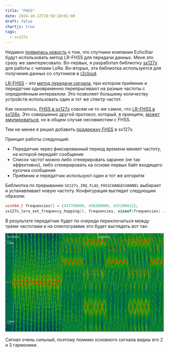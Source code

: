 ```yaml
---
title: "FHSS"
date: 2024-10-12T20:50:18+01:00
draft: false
chartjs: true
tags:
  - sx127x
---
```


Недавно [появилась новость](https://echostarmobile.com/news/dryad-networks-selects-echostar-mobile-satellite-iot-solution-for-fire-prevention-service/) о том, что спутники компании EchoStar будут использовать метод LR-FHSS для передачи данных. Меня это сразу же заинтересовало. Во-первых, я разработал библиотку [sx127x](https://github.com/dernasherbrezon/sx127x) для работы с чипами LoRa. Во-вторых, эта библиотка используется для получения данных со спутников в [r2cloud](https://github.com/dernasherbrezon/r2cloud).

[LR-FHSS](https://blog.semtech.com/lorawan-protocol-expands-network-capacity-with-new-long-range-frequency-hopping-spread-spectrum-technology) - это [метод передачи сигнала](https://ru.wikipedia.org/wiki/Псевдослучайная_перестройка_рабочей_частоты), при котором приёмник и передатчик одновременно перепрыгивают на разные частоты с определённым интервалом. Это позволяет большему количеству устройств использовать один и тот же спектр частот.

Как оказалось, [FHSS в sx127x](https://semtech.my.salesforce.com/sfc/p/E0000000JelG/a/2R0000001Rbr/6EfVZUorrpoKFfvaF_Fkpgp5kzjiNyiAbqcpqh9qSjE) совсем не то же самое, что [LR-FHSS в sx126x](https://arxiv.org/html/2312.13981v1). Это совершенно другой протокол, который, в принципе, [может эмулироваться](https://github.com/Lora-net/SWDM001/blob/master/lib/sx126x_driver/src/lr_fhss_mac.c), но в общем случае несовместим с FHSS.

Тем не менее я решил добавить [поддержку FHSS](https://github.com/dernasherbrezon/sx127x/commit/138570279f996f2bced7aa9e945264cf4c5a6446) в sx127x.

Принцип работы следующий:

 * Передатчик через фиксированный период времени меняет частоту, на которой передаёт сообщение
 * Список частот можно либо сгенерировать заранее (не так эффективно), либо сгенерировать на основе первых байт входящего кусочка сообщения
 * Приёмник и передатчик используют один и тот же алгоритм
 
Библиотка по прерыванию ```SX127x_IRQ_FLAG_FHSSCHANGECHANNEL``` выбирает и устанавливает новую частоту. Конфигурация выглядит следующим образом:

```c
uint64_t frequencies[] = {437700000, 438200000, 437200012};
sx127x_lora_set_frequency_hopping(5, frequencies, sizeof(frequencies) / sizeof(uint64_t), &device)
```

В результате передатчик будет по очереди переключаться между тремя частотами и на спектограмме это будет выглядеть вот так:

![FHSS](img/1.png)

Сигнал очень сильный, поэтому помимо основного сигнала видны его 2 и 3 гармоники.